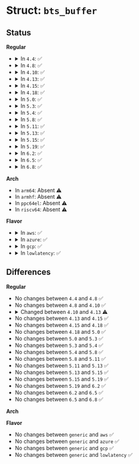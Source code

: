 # Struct: <code>bts_buffer</code>

## Status
<b>Regular</b>
<ul>
<li>
<details>
<summary>In <code>4.4</code>: ✅</summary>

```c
struct bts_buffer {
    size_t real_size;
    unsigned int nr_pages;
    unsigned int nr_bufs;
    unsigned int cur_buf;
    bool snapshot;
    local_t data_size;
    local_t lost;
    local_t head;
    long unsigned int end;
    void **data_pages;
    struct bts_phys buf[0];
};
```
</details>
</li>
<li>
<details>
<summary>In <code>4.8</code>: ✅</summary>

```c
struct bts_buffer {
    size_t real_size;
    unsigned int nr_pages;
    unsigned int nr_bufs;
    unsigned int cur_buf;
    bool snapshot;
    local_t data_size;
    local_t lost;
    local_t head;
    long unsigned int end;
    void **data_pages;
    struct bts_phys buf[0];
};
```
</details>
</li>
<li>
<details>
<summary>In <code>4.10</code>: ✅</summary>

```c
struct bts_buffer {
    size_t real_size;
    unsigned int nr_pages;
    unsigned int nr_bufs;
    unsigned int cur_buf;
    bool snapshot;
    local_t data_size;
    local_t lost;
    local_t head;
    long unsigned int end;
    void **data_pages;
    struct bts_phys buf[0];
};
```
</details>
</li>
<li>
<details>
<summary>In <code>4.13</code>: ✅</summary>

```c
struct bts_buffer {
    size_t real_size;
    unsigned int nr_pages;
    unsigned int nr_bufs;
    unsigned int cur_buf;
    bool snapshot;
    local_t data_size;
    local_t head;
    long unsigned int end;
    void **data_pages;
    struct bts_phys buf[0];
};
```
</details>
</li>
<li>
<details>
<summary>In <code>4.15</code>: ✅</summary>

```c
struct bts_buffer {
    size_t real_size;
    unsigned int nr_pages;
    unsigned int nr_bufs;
    unsigned int cur_buf;
    bool snapshot;
    local_t data_size;
    local_t head;
    long unsigned int end;
    void **data_pages;
    struct bts_phys buf[0];
};
```
</details>
</li>
<li>
<details>
<summary>In <code>4.18</code>: ✅</summary>

```c
struct bts_buffer {
    size_t real_size;
    unsigned int nr_pages;
    unsigned int nr_bufs;
    unsigned int cur_buf;
    bool snapshot;
    local_t data_size;
    local_t head;
    long unsigned int end;
    void **data_pages;
    struct bts_phys buf[0];
};
```
</details>
</li>
<li>
<details>
<summary>In <code>5.0</code>: ✅</summary>

```c
struct bts_buffer {
    size_t real_size;
    unsigned int nr_pages;
    unsigned int nr_bufs;
    unsigned int cur_buf;
    bool snapshot;
    local_t data_size;
    local_t head;
    long unsigned int end;
    void **data_pages;
    struct bts_phys buf[0];
};
```
</details>
</li>
<li>
<details>
<summary>In <code>5.3</code>: ✅</summary>

```c
struct bts_buffer {
    size_t real_size;
    unsigned int nr_pages;
    unsigned int nr_bufs;
    unsigned int cur_buf;
    bool snapshot;
    local_t data_size;
    local_t head;
    long unsigned int end;
    void **data_pages;
    struct bts_phys buf[0];
};
```
</details>
</li>
<li>
<details>
<summary>In <code>5.4</code>: ✅</summary>

```c
struct bts_buffer {
    size_t real_size;
    unsigned int nr_pages;
    unsigned int nr_bufs;
    unsigned int cur_buf;
    bool snapshot;
    local_t data_size;
    local_t head;
    long unsigned int end;
    void **data_pages;
    struct bts_phys buf[0];
};
```
</details>
</li>
<li>
<details>
<summary>In <code>5.8</code>: ✅</summary>

```c
struct bts_buffer {
    size_t real_size;
    unsigned int nr_pages;
    unsigned int nr_bufs;
    unsigned int cur_buf;
    bool snapshot;
    local_t data_size;
    local_t head;
    long unsigned int end;
    void **data_pages;
    struct bts_phys buf[0];
};
```
</details>
</li>
<li>
<details>
<summary>In <code>5.11</code>: ✅</summary>

```c
struct bts_buffer {
    size_t real_size;
    unsigned int nr_pages;
    unsigned int nr_bufs;
    unsigned int cur_buf;
    bool snapshot;
    local_t data_size;
    local_t head;
    long unsigned int end;
    void **data_pages;
    struct bts_phys buf[0];
};
```
</details>
</li>
<li>
<details>
<summary>In <code>5.13</code>: ✅</summary>

```c
struct bts_buffer {
    size_t real_size;
    unsigned int nr_pages;
    unsigned int nr_bufs;
    unsigned int cur_buf;
    bool snapshot;
    local_t data_size;
    local_t head;
    long unsigned int end;
    void **data_pages;
    struct bts_phys buf[0];
};
```
</details>
</li>
<li>
<details>
<summary>In <code>5.15</code>: ✅</summary>

```c
struct bts_buffer {
    size_t real_size;
    unsigned int nr_pages;
    unsigned int nr_bufs;
    unsigned int cur_buf;
    bool snapshot;
    local_t data_size;
    local_t head;
    long unsigned int end;
    void **data_pages;
    struct bts_phys buf[0];
};
```
</details>
</li>
<li>
<details>
<summary>In <code>5.19</code>: ✅</summary>

```c
struct bts_buffer {
    size_t real_size;
    unsigned int nr_pages;
    unsigned int nr_bufs;
    unsigned int cur_buf;
    bool snapshot;
    local_t data_size;
    local_t head;
    long unsigned int end;
    void **data_pages;
    struct bts_phys buf[0];
};
```
</details>
</li>
<li>
<details>
<summary>In <code>6.2</code>: ✅</summary>

```c
struct bts_buffer {
    size_t real_size;
    unsigned int nr_pages;
    unsigned int nr_bufs;
    unsigned int cur_buf;
    bool snapshot;
    local_t data_size;
    local_t head;
    long unsigned int end;
    void **data_pages;
    struct bts_phys buf[0];
};
```
</details>
</li>
<li>
<details>
<summary>In <code>6.5</code>: ✅</summary>

```c
struct bts_buffer {
    size_t real_size;
    unsigned int nr_pages;
    unsigned int nr_bufs;
    unsigned int cur_buf;
    bool snapshot;
    local_t data_size;
    local_t head;
    long unsigned int end;
    void **data_pages;
    struct bts_phys buf[0];
};
```
</details>
</li>
<li>
<details>
<summary>In <code>6.8</code>: ✅</summary>

```c
struct bts_buffer {
    size_t real_size;
    unsigned int nr_pages;
    unsigned int nr_bufs;
    unsigned int cur_buf;
    bool snapshot;
    local_t data_size;
    local_t head;
    long unsigned int end;
    void **data_pages;
    struct bts_phys buf[0];
};
```
</details>
</li>
</ul>
<b>Arch</b>
<ul>
<li>
In <code>arm64</code>: Absent ⚠️
</li>
<li>
In <code>armhf</code>: Absent ⚠️
</li>
<li>
In <code>ppc64el</code>: Absent ⚠️
</li>
<li>
In <code>riscv64</code>: Absent ⚠️
</li>
</ul>
<b>Flavor</b>
<ul>
<li>
<details>
<summary>In <code>aws</code>: ✅</summary>

```c
struct bts_buffer {
    size_t real_size;
    unsigned int nr_pages;
    unsigned int nr_bufs;
    unsigned int cur_buf;
    bool snapshot;
    local_t data_size;
    local_t head;
    long unsigned int end;
    void **data_pages;
    struct bts_phys buf[0];
};
```
</details>
</li>
<li>
<details>
<summary>In <code>azure</code>: ✅</summary>

```c
struct bts_buffer {
    size_t real_size;
    unsigned int nr_pages;
    unsigned int nr_bufs;
    unsigned int cur_buf;
    bool snapshot;
    local_t data_size;
    local_t head;
    long unsigned int end;
    void **data_pages;
    struct bts_phys buf[0];
};
```
</details>
</li>
<li>
<details>
<summary>In <code>gcp</code>: ✅</summary>

```c
struct bts_buffer {
    size_t real_size;
    unsigned int nr_pages;
    unsigned int nr_bufs;
    unsigned int cur_buf;
    bool snapshot;
    local_t data_size;
    local_t head;
    long unsigned int end;
    void **data_pages;
    struct bts_phys buf[0];
};
```
</details>
</li>
<li>
<details>
<summary>In <code>lowlatency</code>: ✅</summary>

```c
struct bts_buffer {
    size_t real_size;
    unsigned int nr_pages;
    unsigned int nr_bufs;
    unsigned int cur_buf;
    bool snapshot;
    local_t data_size;
    local_t head;
    long unsigned int end;
    void **data_pages;
    struct bts_phys buf[0];
};
```
</details>
</li>
</ul>

## Differences
<b>Regular</b>
<ul>
<li>
No changes between <code>4.4</code> and <code>4.8</code> ✅
</li>
<li>
No changes between <code>4.8</code> and <code>4.10</code> ✅
</li>
<li>
<details>
<summary>Changed between <code>4.10</code> and <code>4.13</code> ⚠️</summary>
<ul>
<li>
<b>Field removed. </b>
<code>local_t lost</code>
</li>
</ul>
</details>
</li>
<li>
No changes between <code>4.13</code> and <code>4.15</code> ✅
</li>
<li>
No changes between <code>4.15</code> and <code>4.18</code> ✅
</li>
<li>
No changes between <code>4.18</code> and <code>5.0</code> ✅
</li>
<li>
No changes between <code>5.0</code> and <code>5.3</code> ✅
</li>
<li>
No changes between <code>5.3</code> and <code>5.4</code> ✅
</li>
<li>
No changes between <code>5.4</code> and <code>5.8</code> ✅
</li>
<li>
No changes between <code>5.8</code> and <code>5.11</code> ✅
</li>
<li>
No changes between <code>5.11</code> and <code>5.13</code> ✅
</li>
<li>
No changes between <code>5.13</code> and <code>5.15</code> ✅
</li>
<li>
No changes between <code>5.15</code> and <code>5.19</code> ✅
</li>
<li>
No changes between <code>5.19</code> and <code>6.2</code> ✅
</li>
<li>
No changes between <code>6.2</code> and <code>6.5</code> ✅
</li>
<li>
No changes between <code>6.5</code> and <code>6.8</code> ✅
</li>
</ul>
<b>Arch</b>
<ul>
</ul>
<b>Flavor</b>
<ul>
<li>
No changes between <code>generic</code> and <code>aws</code> ✅
</li>
<li>
No changes between <code>generic</code> and <code>azure</code> ✅
</li>
<li>
No changes between <code>generic</code> and <code>gcp</code> ✅
</li>
<li>
No changes between <code>generic</code> and <code>lowlatency</code> ✅
</li>
</ul>

